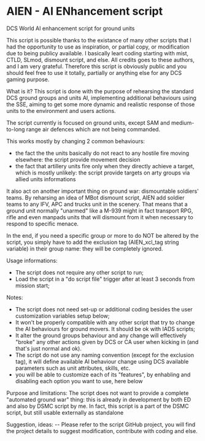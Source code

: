 # AIEN - AI ENhancement script
DCS World AI enhancement script for ground units

This script is possible thanks to the existance of many other scripts that I had the opportunity to use as inspiration, or partial copy, or modification due to being publicy available.
I basically leart coding starting with mist, CTLD, SLmod, dismount script, and else. All credits goes to these authors, and I am very grateful. Therefore this script is obviously public
and you should feel free to use it totally, partially or anything else for any DCS gaming purpose.

What is it?
This script is done with the purpose of rehearsing the standard DCS ground groups and units AI, 
implementing additional behaviours using the SSE, aiming to get some more dynamic and realistic
response of those units to the environment and users actions.

The script currently is focused on ground units, except SAM and medium-to-long range air defences which are not being commanded.

This works mostly by changing 2 common behaviours: 
- the fact the the units basically do not react to any hostile fire moving elsewhere: the script provide movement decision
- the fact that artillery units fire only when they directly achieve a target, which is mostly unlikely: the script provide targets on arty groups via allied units informations

It also act on another important thing on ground war: dismountable soldiers' teams. By reharsing an idea of MBot dismount script,
AIEN add soldier teams to any IFV, APC and trucks unit in the scenery. That means that a ground unit normally "unarmed" like a M-939 
might in fact transport RPG, rifle and even manpads units that will dismount from it when necessary to respond to specific menace.

In the end, if you need a specific group or more to do NOT be altered by the script, you simply have to add the exclusion tag (AIEN_xcl_tag string variable) in their group name: they will be completely ignored.


Usage informations:
- The script does not require any other script to run;
- Load the script in a "do script file" trigger after at least 3 seconds from mission start;

Notes:
- The script does not need set-up or additional coding besides the user customization variables setup below;
- It won't be properly compatible with any other script that try to change the AI behaviours for ground movers. It should be ok with IADS scripts;
- It alter the ground groups behaviour and any change will effectively "broke" any other actions given by DCS or CA user when kicking in (and that's just normal and ok).
- The script do not use any naming convention (except for the exclusion tag), it will define available AI behaviour change using DCS available parameters such as unit attributes, skills, etc.
- you will be able to customize each of its "features", by enhabling and disabling each option you want to use, here below  

Purpose and limitations:
The script does not want to provide a complete "automated ground war" thing: this is already in development by both ED and also by DSMC script by me. 
In fact, this script is a part of the DSMC script, but still usable externally as standalone

Suggestion, ideas:
-- Please refer to the script GitHub project, you will find the project details to suggest modification, contribute with coding and else.
